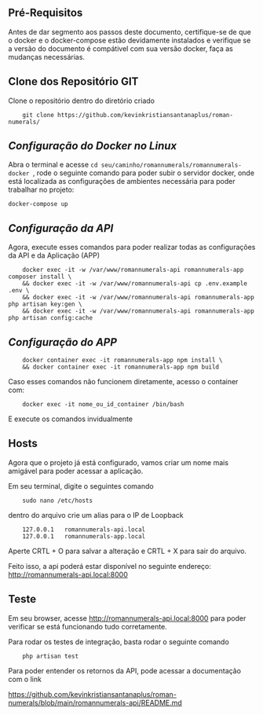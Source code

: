 ## Pré-Requisitos

Antes de dar segmento aos passos deste documento, certifique-se de que o docker e o docker-compose estão devidamente instalados e verifique se a versão do documento é compátivel com sua versão docker, faça as mudanças necessárias.

## Clone dos Repositório GIT

Clone o repositório dentro do diretório criado

``` 
    git clone https://github.com/kevinkristiansantanaplus/roman-numerals/ 
```

## _Configuração do Docker no Linux_

Abra o terminal e acesse ```cd seu/caminho/romannumerals/romannumerals-docker ```, rode o seguinte comando para poder subir o servidor docker, 
onde está localizada as configurações de ambientes necessária para poder trabalhar no projeto:

```
docker-compose up
```

## _Configuração da API_

Agora, execute esses comandos para poder realizar todas as configurações da API e da Aplicação (APP)

``` 
    docker exec -it -w /var/www/romannumerals-api romannumerals-app composer install \
    && docker exec -it -w /var/www/romannumerals-api cp .env.example .env \
    && docker exec -it -w /var/www/romannumerals-api romannumerals-app php artisan key:gen \
    && docker exec -it -w /var/www/romannumerals-api romannumerals-app php artisan config:cache
```

## _Configuração do APP_

``` 
    docker container exec -it romannumerals-app npm install \
    && docker container exec -it romannumerals-app npm build
```

Caso esses comandos não funcionem diretamente, acesso o container com: 

```
    docker exec -it nome_ou_id_container /bin/bash
```

E execute os comandos invidualmente

## Hosts

Agora que o projeto já está configurado, vamos criar um nome mais amigável para poder acessar a aplicação.

Em seu terminal, digite o seguintes comando

``` 
    sudo nano /etc/hosts 
```

dentro do arquivo crie um alias para o IP de Loopback

``` 
    127.0.0.1	romannumerals-api.local 
    127.0.0.1	romannumerals-app.local
```

Aperte CRTL + O para salvar a alteração e CRTL + X para sair do arquivo.

Feito isso, a api poderá estar disponível no seguinte endereço: http://romannumerals-api.local:8000

## Teste

Em seu browser, acesse http://romannumerals-api.local:8000 para poder verificar se está funcionando tudo corretamente.

Para rodar os testes de integração, basta rodar o seguinte comando

``` 
    php artisan test 
```

Para poder entender os retornos da API, pode acessar a documentação com o link

https://github.com/kevinkristiansantanaplus/roman-numerals/blob/main/romannumerals-api/README.md

